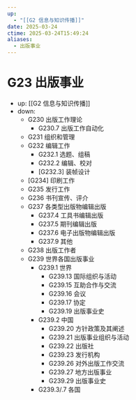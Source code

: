 ```yaml
---
up:
  - "[[G2 信息与知识传播]]"
date: 2025-03-24
ctime: 2025-03-24T15:49:24
aliases:
  - 出版事业
---
```


# G23 出版事业

- up: [[G2 信息与知识传播]]
- down:	
	- G230 出版工作理论
		- G230.7 出版工作自动化
	- G231 组织和管理
	- G232 编辑工作
		- G232.1 选题、组稿
		- G232.2 编辑、校对
		- [G232.3] 装帧设计
	- [G234] 印刷工作
	- G235 发行工作
	- G236 书刊宣传、评介
	- G237 各类型出版物编辑出版
		- G237.4 工具书编辑出版
		- G237.5 期刊编辑出版
		- G237.6 电子出版物编辑出版
		- G237.9 其他
	- G238 出版工作者
	- G239 世界各国出版事业
		- G239.1 世界
			- G239.13 国际组织与活动
			- G239.15 互助合作与交流
			- G239.16 会议
			- G239.17 协定
			- G239.19 出版事业史
		- G239.2 中国
			- G239.20 方针政策及其阐述
			- G239.21 出版事业组织与活动
			- G239.22 出版社
			- G239.23 发行机构
			- G239.26 对外出版工作交流
			- G239.27 地方出版事业
			- G239.29 出版事业史
		- G239.3/.7 各国
	
